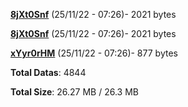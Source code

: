 [**8jXt0Snf**](/data/8jXt0Snf.txt) (25/11/22 - 07:26)- 2021 bytes

[**8jXt0Snf**](/data/8jXt0Snf.txt) (25/11/22 - 07:26)- 2021 bytes

[**xYyr0rHM**](/data/xYyr0rHM.txt) (25/11/22 - 07:26)- 877 bytes

**Total Datas**: 4844

**Total Size**: 26.27 MB / 26.3 MB